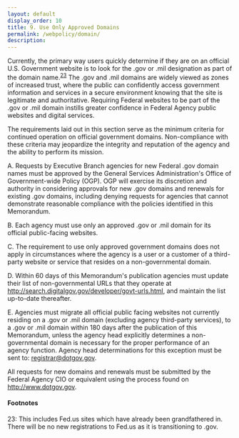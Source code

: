 ```yaml
---
layout: default
display_order: 10 
title: 9. Use Only Approved Domains
permalink: /webpolicy/domain/
description:
---
```

Currently, the primary way users quickly determine if they are on an official U.S. Government website is to look for the .gov or .mil designation as part of the domain name.<sup>[23](#myfootnote14)</sup>   The .gov and .mil domains are widely viewed as zones of increased trust, where the public can confidently access government information and services in a secure environment knowing that the site is legitimate and authoritative. Requiring Federal websites to be part of the .gov or .mil domain instills greater confidence in Federal Agency public websites and digital services. 

The requirements laid out in this section serve as the minimum criteria for continued operation on official government domains. Non-compliance with these criteria may jeopardize the integrity and reputation of the agency and the ability to perform its mission.   

A.	Requests by Executive Branch agencies for new Federal .gov domain names must be approved by the General Services Administration's Office of Government-wide Policy (OGP). OGP will exercise its discretion and authority in considering approvals for new .gov domains and renewals for existing .gov domains, including denying requests for agencies that cannot demonstrate reasonable compliance with the policies identified in this Memorandum. 

B.	Each agency must use only an approved .gov or .mil domain for its official public-facing websites.  

C.	The requirement to use only approved government domains does not apply in circumstances where the agency is a user or a customer of a third-party website or service that resides on a non-governmental domain.   

D.	Within 60 days of this Memorandum's publication agencies must update their list of non-governmental URLs that they operate at http://search.digitalgov.gov/developer/govt-urls.html, and maintain the list up-to-date thereafter.  

E.	Agencies must migrate all official public facing websites not currently residing on a .gov or .mil domain (excluding agency third-party services), to a .gov or .mil domain within 180 days after the publication of this Memorandum, unless the agency head explicitly determines a non-governmental domain is necessary for the proper performance of an agency function. Agency head determinations for this exception must be sent to: registrar@dotgov.gov.  

All requests for new domains and renewals must be submitted by the Federal Agency CIO or equivalent using the process found on http://www.dotgov.gov. 


#### Footnotes
<a name="myfootnote12">23</a>: This includes Fed.us sites which have already been grandfathered in. There will be no new registrations to Fed.us as it is transitioning to .gov.
